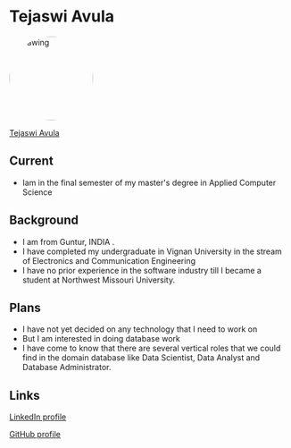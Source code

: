 # Tejaswi Avula

<img class='img-circle' src="images/teja.jpg" alt="drawing" width="150" style="border-radius:50%" />  

[Tejaswi Avula](https://github.com/tejaavula)

## Current
 - Iam in the final semester of my master's degree in Applied Computer Science
 
## Background
- I am from Guntur, INDIA . 
- I have completed my undergraduate in Vignan University in the stream of Electronics and Communication Engineering 
- I have no prior experience in the software industry till I became a student at Northwest Missouri University.
 
## Plans
- I have not yet decided on any technology that I need to work on
- But I am interested in doing database work 
-  I have come to know that there are several vertical roles that we could find in the domain database like Data Scientist, Data Analyst and Database Administrator.

## Links

 [LinkedIn profile](https://www.linkedin.com/in/tejaswi-avula-40296a209/)

 [GitHub profile](https://github.com/tejaavula)
